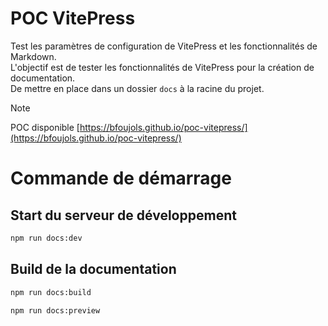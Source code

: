 # POC VitePress

Test les paramètres de configuration de VitePress et les fonctionnalités de Markdown. \
L'objectif  est de tester les fonctionnalités de VitePress pour la création de documentation. \
De mettre en place dans un dossier `docs` à la racine du projet.

> [!NOTE]
> POC disponible [https://bfoujols.github.io/poc-vitepress/](https://bfoujols.github.io/poc-vitepress/)

# Commande de démarrage

## Start du serveur de développement
```bash
npm run docs:dev
```

## Build de la documentation
```bash
npm run docs:build
```

```bash
npm run docs:preview
```
